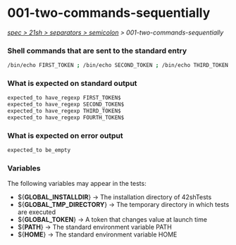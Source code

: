 # 001-two-commands-sequentially

*[spec > 21sh > separators > semicolon](..) > 001-two-commands-sequentially*

### Shell commands that are sent to the standard entry

```bash
/bin/echo FIRST_TOKEN ; /bin/echo SECOND_TOKEN ; /bin/echo THIRD_TOKEN ; /bin/echo FOURTH_TOKEN

```

### What is expected on standard output

```bash
expected_to have_regexp FIRST_TOKEN$
expected_to have_regexp SECOND_TOKEN$
expected_to have_regexp THIRD_TOKEN$
expected_to have_regexp FOURTH_TOKEN$
```

### What is expected on error output

```bash
expected_to be_empty

```

### Variables

The following variables may appear in the tests:

* ${**GLOBAL_INSTALLDIR**} -> The installation directory of 42shTests
* ${**GLOBAL_TMP_DIRECTORY**} -> The temporary directory in which tests are executed
* ${**GLOBAL_TOKEN**} -> A token that changes value at launch time
* ${**PATH**} -> The standard environment variable PATH
* ${**HOME**} -> The standard environment variable HOME
